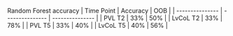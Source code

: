 Random Forest accuracy
| Time Point | Accuracy | OOB |
| --------------- | --------------- | --------------- |
| PVL T2 | 33% | 50% |
| LvCoL T2 | 33% | 78% |
| PVL T5 | 33% | 40% |
| LvCoL T5 | 40% | 56% |
